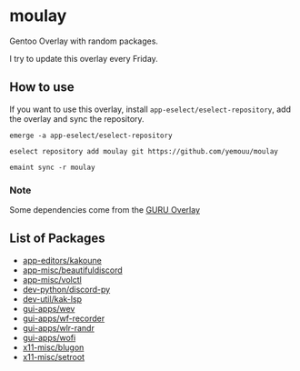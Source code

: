 # moulay
Gentoo Overlay with random packages.

I try to update this overlay every Friday.

## How to use
If you want to use this overlay, install `app-eselect/eselect-repository`, add the overlay and sync the repository.

```
emerge -a app-eselect/eselect-repository

eselect repository add moulay git https://github.com/yemouu/moulay

emaint sync -r moulay
```

### Note
Some dependencies come from the [GURU Overlay](https://wiki.gentoo.org/wiki/Project:GURU)

## List of Packages
 - [app-editors/kakoune](https://github.com/yemouu/moulay/tree/master/app-editors/kakoune)
 - [app-misc/beautifuldiscord](https://github.com/yemouu/moulay/tree/master/app-misc/beautifuldiscord)
 - [app-misc/volctl](https://github.com/yemouu/moulay/tree/master/app-misc/volctl)
 - [dev-python/discord-py](https://github.com/yemouu/moulay/tree/master/dev-python/discord-py)
 - [dev-util/kak-lsp](https://github.com/yemouu/moulay/tree/master/dev-util/kak-lsp)
 - [gui-apps/wev](https://github.com/yemouu/moulay/tree/master/gui-apps/wev)
 - [gui-apps/wf-recorder](https://github.com/yemouu/moulay/tree/master/gui-apps/wf-recorder)
 - [gui-apps/wlr-randr](https://github.com/yemouu/moulay/tree/master/gui-apps/wlr-randr)
 - [gui-apps/wofi](https://github.com/yemouu/moulay/tree/master/gui-apps/wofi)
 - [x11-misc/blugon](https://github.com/yemouu/moulay/tree/master/x11-misc/blugon)
 - [x11-misc/setroot](https://github.com/yemouu/moulay/tree/master/x11-misc/setroot)
